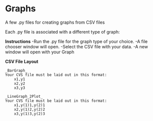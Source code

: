 # Graphs
A few .py files for creating graphs from CSV files

Each .py file is associated with a different type of graph:

__Instructions__
-Run the .py file for the graph type of your choice.
-A file chooser window will open.
-Select the CSV file with your data.
-A new window will open with your Graph

__CSV File Layout__

    _BarGraph_
    Your CVS file must be laid out in this format:
        x1,y1
        x2,y2
        x3,y3

    _LineGraph_2Plot_
    Your CVS file must be laid out in this format:
        x1,y(1)1,y(2)1
        x2,y(1)2,y(2)2
        x3,y(1)3,y(2)3